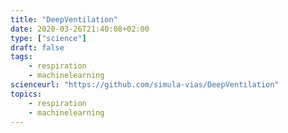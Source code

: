 ```yaml
---
title: "DeepVentilation"
date: 2020-03-26T21:40:08+02:00
type: ["science"]
draft: false
tags:
    - respiration
    - machinelearning
scienceurl: "https://github.com/simula-vias/DeepVentilation"
topics:
    - respiration
    - machinelearning
---
```


